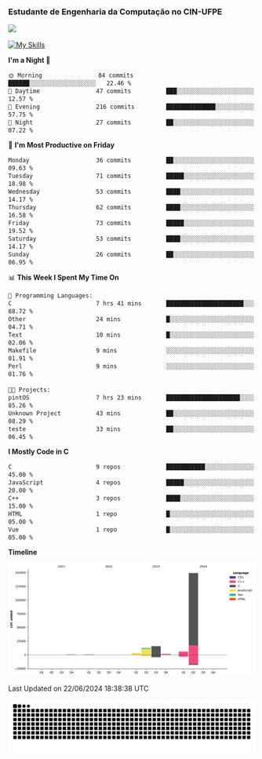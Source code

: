 
### Estudante de Engenharia da Computação no CIN-UFPE
<div>
      <!--<img width=400 src="https://github-readme-stats.vercel.app/api?username=Zed201&show_icons=true&theme=tokyonight" /-->
      <img width=400 src='https://leetcode.card.workers.dev/Zed201?theme=nord&font=baloo&extension=null' />
</div>


[![My Skills](https://skillicons.dev/icons?i=c,cpp,py,java,neovim&theme=dark)](https://skillicons.dev)

<!--START_SECTION:waka-->
**I'm a Night 🦉** 

```text
🌞 Morning                84 commits          ██████░░░░░░░░░░░░░░░░░░░   22.46 % 
🌆 Daytime                47 commits          ███░░░░░░░░░░░░░░░░░░░░░░   12.57 % 
🌃 Evening                216 commits         ██████████████░░░░░░░░░░░   57.75 % 
🌙 Night                  27 commits          ██░░░░░░░░░░░░░░░░░░░░░░░   07.22 % 
```
📅 **I'm Most Productive on Friday** 

```text
Monday                   36 commits          ██░░░░░░░░░░░░░░░░░░░░░░░   09.63 % 
Tuesday                  71 commits          █████░░░░░░░░░░░░░░░░░░░░   18.98 % 
Wednesday                53 commits          ████░░░░░░░░░░░░░░░░░░░░░   14.17 % 
Thursday                 62 commits          ████░░░░░░░░░░░░░░░░░░░░░   16.58 % 
Friday                   73 commits          █████░░░░░░░░░░░░░░░░░░░░   19.52 % 
Saturday                 53 commits          ████░░░░░░░░░░░░░░░░░░░░░   14.17 % 
Sunday                   26 commits          ██░░░░░░░░░░░░░░░░░░░░░░░   06.95 % 
```


📊 **This Week I Spent My Time On** 

```text
💬 Programming Languages: 
C                        7 hrs 41 mins       ██████████████████████░░░   88.72 % 
Other                    24 mins             █░░░░░░░░░░░░░░░░░░░░░░░░   04.71 % 
Text                     10 mins             █░░░░░░░░░░░░░░░░░░░░░░░░   02.06 % 
Makefile                 9 mins              ░░░░░░░░░░░░░░░░░░░░░░░░░   01.91 % 
Perl                     9 mins              ░░░░░░░░░░░░░░░░░░░░░░░░░   01.76 % 

🐱‍💻 Projects: 
pintOS                   7 hrs 23 mins       █████████████████████░░░░   85.26 % 
Unknown Project          43 mins             ██░░░░░░░░░░░░░░░░░░░░░░░   08.29 % 
teste                    33 mins             ██░░░░░░░░░░░░░░░░░░░░░░░   06.45 % 
```

**I Mostly Code in C** 

```text
C                        9 repos             ███████████░░░░░░░░░░░░░░   45.00 % 
JavaScript               4 repos             █████░░░░░░░░░░░░░░░░░░░░   20.00 % 
C++                      3 repos             ████░░░░░░░░░░░░░░░░░░░░░   15.00 % 
HTML                     1 repo              █░░░░░░░░░░░░░░░░░░░░░░░░   05.00 % 
Vue                      1 repo              █░░░░░░░░░░░░░░░░░░░░░░░░   05.00 % 
```



**Timeline**

![Lines of Code chart](https://raw.githubusercontent.com/Zed201/Zed201/master/assets/bar_graph.png)


 Last Updated on 22/06/2024 18:38:38 UTC
<!--END_SECTION:waka-->

<picture>
  <source media="(prefers-color-scheme: dark)" srcset="https://github.com/Zed201/Zed201/blob/output/github-contribution-grid-snake-dark.svg" />
  <img alt="github-snake" src="https://github.com/Zed201/Zed201/blob/output/github-contribution-grid-snake-dark.svg" />
</picture>
